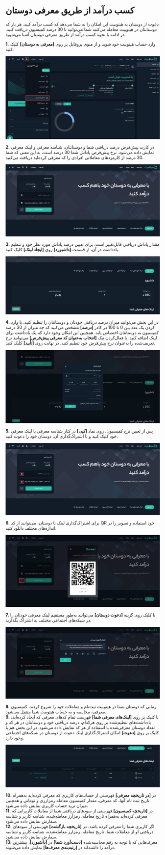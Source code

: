 
# کسب درآمد از طریق معرفی دوستان

دعوت از دوستان به هیتوبیت این امکان را به شما می‌دهد که کسب درآمد کنید. هر بار که دوستانتان در هیتوبیت معامله می‌کنند شما می‌توانید تا 30 درصد کمیسیون دریافت کنید. در ادامه با نحوه کسب درآمد از طریق معرفی دوستان آشنا می‌شوید.

**1.**	وارد حساب هیتوبیت خود شوید و از منوی پروفایل بر روی **[معرفی به دوستان]** کلیک کنید.

![منوی معرفی به دوستان](./Images/referral-menu.jpg)

**2.**	در کارت پیش‌فرض درصد دریافتی شما و دوستانتان، شناسه معرفی و لینک معرفی نمایش داده می‌شود.
 نرخ پیش‌فرض پاداش شما 30 درصد است، به این معنی که شما 30 درصد از کارمزدهای معاملاتی افرادی را که معرفی کرده‌اید دریافت می‌کنید.

![کارت پیش‌فرض معرفی دوستان به هیتوبیت](./Images/default-refferal-card.jpg)

 **3.** مقدار پاداش دریافتی قابل‌تغییر است. برای تعیین درصد پاداش مورد نظر خود و تنظیم یادداشت در آن، از قسمت **[داشبورد]** روی **[ایجاد لینک]** کلیک کنید.

![ایجاد لینک](./Images/create-link-button.jpg)

**4.** در این بخش می‌توانید میزان درصد دریافتی خودتان و دوستانتان را تنظیم کنید. با وارد کردن یک عدد بین 0 تا 100 در کادر **[درصد]**  مشخص می‌کنید که چه میزان از 30 درصد کمیسیون به دوستانتان اختصاص یابد. همچنین این امکان وجود دارد که یک یادداشت برای لینک اضافه کنید. با فعال‌کردن تیک **[انتخاب به‌عنوان کد معرفی پیش‌فرض]** می‌توانید نرخ تعریف‌شده را به‌عنوان نرخ پیش‌فرض خود تنظیم کنید. در نهایت روی **[تأیید]** کلیک کنید.

![تنظیم درصد کمیسیون دریافتی](./Images/set-refferal-percentage.jpg)

**5.**	پس از تعیین نرخ کمیسیون، روی نماد **[کپی]** در کنار شناسه معرفی یا لینک معرفی خود کلیک کنید و با  اشتراک‌گذاری آن، دوستان خود را دعوت کنید.

![کپی شناسه و لینک معرفی](./Images/copy-refferal-link-and-refferal-code.jpg)

**6.** برای اشتراک‌گذاری لینک با دوستان، می‌توانید از کد QR خود استفاده و تصویر را در اندازه‌های مختلف دانلود کنید.

![معرفی دوستان با کد کیو آر](./Images/refferal-with-qr-code.jpg)

**7.** با کلیک روی گزینه **[دعوت دوستان]** می‌توانید به‌طور مستقیم لینک معرفی خودتان را در شبکه‌های
اجتماعی مختلف به اشتراک بگذارید.

![اشتراک لینک معرفی در شبکه‌های اجتماعی](./Images/share-refferal-link-in-social-networks.jpg)

**8.**	زمانی که دوستان شما در هیتوبیت ثبت‌نام و معاملات خود را شروع کردند، کمیسیون معرفی، محاسبه و به حساب هیتوبیت شما منتقل می‌شود.<br>
**9.** با کلیک بر روی **[لینک‌های معرفی شما]**   فهرست تمام کدهای معرفی که ایجاد کرده‌اید، یادداشت‌های تنظیم‌شده بر روی هرکدام، درصد دریافتی خود و دوستانتان در هر کد  و تعداد دوستان معرفی‌شده با استفاده از هر کد نمایش داده می‌شود. در این بخش هم  با کلیک بر روی **[دعوت]** امکان اشتراک‌گذاری لینک دعوت از دوستان در شبکه‌های اجتماعی وجود دارد.

![لینک‌های معرفی شما](./Images/your-refferal-links.jpg)

**10.** در **[در تاریخچه معرفی]** فهرستی از حساب‌های کاربری که معرفی کرده‌اید به‌همراه تاریخ ثبت نام آنها، کد معرفی، مقدار کمیسیون 
 معامله رمزارزی و تومانی و همچنین میزان ترید حساب کاربری نمایش داده می‌شود.<br>
**11.** در **[تاریخچه کمیسیون]** فهرستی از سودهای دریافتی شما از معاملات کاربرانی که معرفی کرده‌اید به‌همراه تاریخ معامله، رمزارز معامله‌شده، شناسه کاربر و شناسه سفارش نمایش داده می‌شود.<br>
**12.**  اگر کاربری شما را معرفی کرده باشد، در **[تاریخچه بازگشت]**  فهرستی از سودهای دریافتی او از معاملات شما، تاریخ معامله، رمزارز معامله‌شده، شناسه کاربر و شناسه سفارش نمایش داده می‌شود.<br>
**13.** معرف‌هایی که با توجه به رقم محاسبه‌شده **[دست‌آورد شما]** در **[داشبورد]**، بیشترین درآمد را داشته‌اند در **[رتبه‌بندی معرف‌ها]** نمایش داده می‌شوند.


